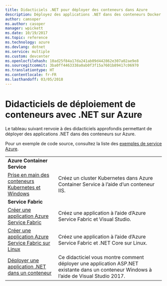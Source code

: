 ```yaml
---
title: Didacticiels .NET pour déployer des conteneurs dans Azure
description: Déployez des applications .NET dans des conteneurs Docker dans Azure et mettez-les à l’échelle avec DC/OS, Mesos ou Kubernetes.
author: camsoper
ms.author: casoper
manager: wpickett
ms.date: 10/19/2017
ms.topic: reference
ms.technology: azure
ms.devlang: dotnet
ms.service: multiple
ms.custom: devcenter
ms.openlocfilehash: 10ad25f84a17da241ab09d442862e307a02ae9e8
ms.sourcegitcommit: 3ba0ff4463338a0ab0f3f15a7601b89417c06970
ms.translationtype: HT
ms.contentlocale: fr-FR
ms.lasthandoff: 03/05/2018
---
```

# <a name="container-deployment-tutorials-with-net-on-azure"></a>Didacticiels de déploiement de conteneurs avec .NET sur Azure

Le tableau suivant renvoie à des didacticiels approfondis permettant de déployer des applications .NET dans des conteneurs sur Azure.

Pour un exemple de code source, consultez la liste des [exemples de service Azure](https://azure.microsoft.com/resources/samples/?platform=dotnet).

| | |
|---|---|
| **Azure Container Service** ||
| [Prise en main des conteneurs Kubernetes et Windows][1] | Créez un cluster Kubernetes dans Azure Container Service à l’aide d’un conteneur IIS.
|**Service Fabric**| |
| [Créer une application Azure Service Fabric][2] | Créez une application à l’aide d’Azure Service Fabric et Visual Studio. | 
| [Créer une application Azure Service Fabric sur Linux][3] | Créez une application à l’aide d’Azure Service Fabric et .NET Core sur Linux. | 
| [Déployer une application .NET dans un conteneur][4] | Ce didacticiel vous montre comment déployer une application ASP.NET existante dans un conteneur Windows à l’aide de Visual Studio 2017.  |

[1]: /azure/container-service/container-service-kubernetes-windows-walkthrough
[2]: /azure/service-fabric/service-fabric-create-your-first-application-in-visual-studio
[3]: /azure/service-fabric/service-fabric-get-started-containers
[4]: /azure/service-fabric/service-fabric-host-app-in-a-container
